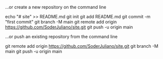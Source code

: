 …or create a new repository on the command line

echo "# site" >> README.md
git init
git add README.md
git commit -m "first commit"
git branch -M main
git remote add origin https://github.com/SoderJuliano/site.git
git push -u origin main

…or push an existing repository from the command line

git remote add origin https://github.com/SoderJuliano/site.git
git branch -M main
git push -u origin main
